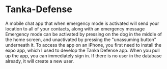 # Tanka-Defense
A mobile chat app that when emergency mode is activated will send your location to all of your contacts, along with an emergency message
Emergency mode can be activated by pressing on the dog in the middle of the home screen, and unactivated by pressing the "unassuming button" underneath it. To access the app on an iPhone, you first need to install the expo app, which I used to develop the Tanka Defense app. When you pull up the app, you can immediately sign in. If there is no user in the database already, it will create a new user.
